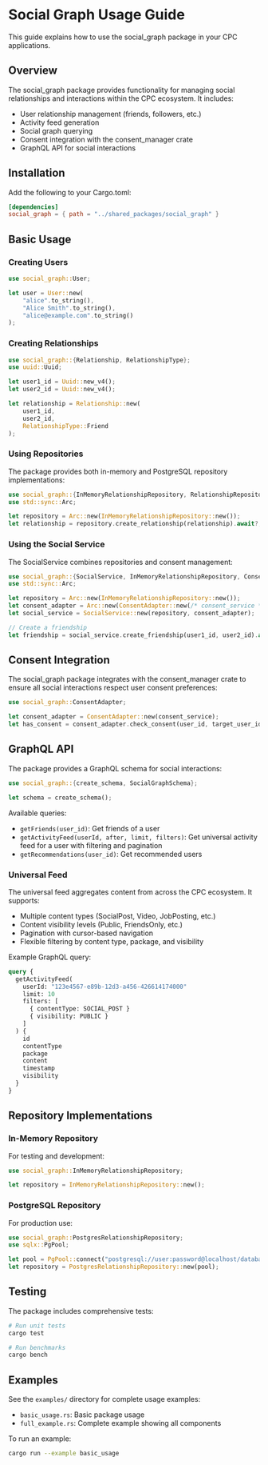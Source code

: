 # Social Graph Usage Guide

This guide explains how to use the social_graph package in your CPC applications.

## Overview

The social_graph package provides functionality for managing social relationships and interactions within the CPC ecosystem. It includes:

- User relationship management (friends, followers, etc.)
- Activity feed generation
- Social graph querying
- Consent integration with the consent_manager crate
- GraphQL API for social interactions

## Installation

Add the following to your Cargo.toml:

```toml
[dependencies]
social_graph = { path = "../shared_packages/social_graph" }
```

## Basic Usage

### Creating Users

```rust
use social_graph::User;

let user = User::new(
    "alice".to_string(),
    "Alice Smith".to_string(),
    "alice@example.com".to_string()
);
```

### Creating Relationships

```rust
use social_graph::{Relationship, RelationshipType};
use uuid::Uuid;

let user1_id = Uuid::new_v4();
let user2_id = Uuid::new_v4();

let relationship = Relationship::new(
    user1_id,
    user2_id,
    RelationshipType::Friend
);
```

### Using Repositories

The package provides both in-memory and PostgreSQL repository implementations:

```rust
use social_graph::{InMemoryRelationshipRepository, RelationshipRepository};
use std::sync::Arc;

let repository = Arc::new(InMemoryRelationshipRepository::new());
let relationship = repository.create_relationship(relationship).await?;
```

### Using the Social Service

The SocialService combines repositories and consent management:

```rust
use social_graph::{SocialService, InMemoryRelationshipRepository, ConsentAdapter};
use std::sync::Arc;

let repository = Arc::new(InMemoryRelationshipRepository::new());
let consent_adapter = Arc::new(ConsentAdapter::new(/* consent_service */));
let social_service = SocialService::new(repository, consent_adapter);

// Create a friendship
let friendship = social_service.create_friendship(user1_id, user2_id).await?;
```

## Consent Integration

The social_graph package integrates with the consent_manager crate to ensure all social interactions respect user consent preferences:

```rust
use social_graph::ConsentAdapter;

let consent_adapter = ConsentAdapter::new(consent_service);
let has_consent = consent_adapter.check_consent(user_id, target_user_id).await?;
```

## GraphQL API

The package provides a GraphQL schema for social interactions:

```rust
use social_graph::{create_schema, SocialGraphSchema};

let schema = create_schema();
```

Available queries:
- `getFriends(user_id)`: Get friends of a user
- `getActivityFeed(userId, after, limit, filters)`: Get universal activity feed for a user with filtering and pagination
- `getRecommendations(user_id)`: Get recommended users

### Universal Feed

The universal feed aggregates content from across the CPC ecosystem. It supports:

- Multiple content types (SocialPost, Video, JobPosting, etc.)
- Content visibility levels (Public, FriendsOnly, etc.)
- Pagination with cursor-based navigation
- Flexible filtering by content type, package, and visibility

Example GraphQL query:

```graphql
query {
  getActivityFeed(
    userId: "123e4567-e89b-12d3-a456-426614174000"
    limit: 10
    filters: [
      { contentType: SOCIAL_POST }
      { visibility: PUBLIC }
    ]
  ) {
    id
    contentType
    package
    content
    timestamp
    visibility
  }
}
```

## Repository Implementations

### In-Memory Repository

For testing and development:

```rust
use social_graph::InMemoryRelationshipRepository;

let repository = InMemoryRelationshipRepository::new();
```

### PostgreSQL Repository

For production use:

```rust
use social_graph::PostgresRelationshipRepository;
use sqlx::PgPool;

let pool = PgPool::connect("postgresql://user:password@localhost/database").await?;
let repository = PostgresRelationshipRepository::new(pool);
```

## Testing

The package includes comprehensive tests:

```bash
# Run unit tests
cargo test

# Run benchmarks
cargo bench
```

## Examples

See the `examples/` directory for complete usage examples:

- `basic_usage.rs`: Basic package usage
- `full_example.rs`: Complete example showing all components

To run an example:

```bash
cargo run --example basic_usage